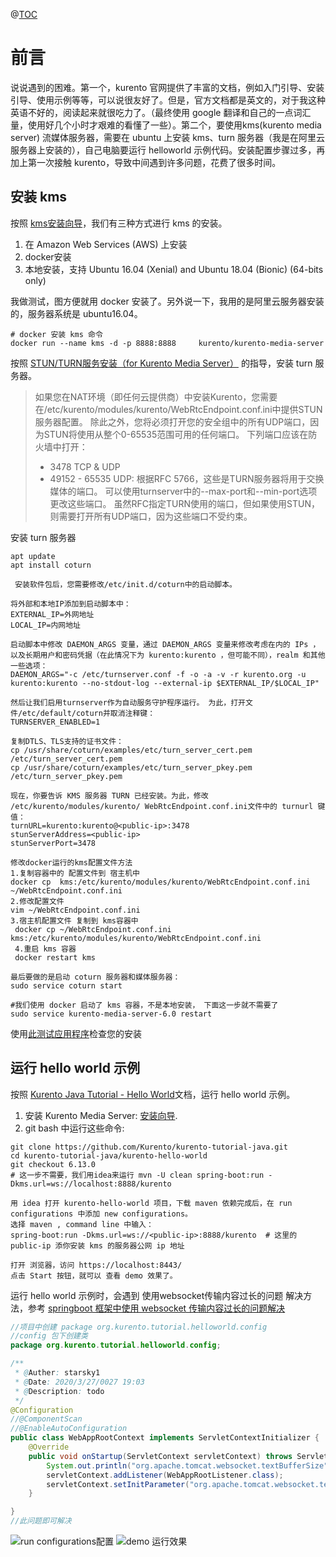 [pixiv: 030]: # 'https://cdn.jsdelivr.net/gh/starsky1/poi/2019/30.jpg'

@[TOC](踩坑记)

# 前言

说说遇到的困难。第一个，kurento 官网提供了丰富的文档，例如入门引导、安装引导、使用示例等等，可以说很友好了。但是，官方文档都是英文的，对于我这种英语不好的，阅读起来就很吃力了。（最终使用 google 翻译和自己的一点词汇量，使用好几个小时才艰难的看懂了一些）。第二个，要使用kms(kurento media server) 流媒体服务器，需要在 ubuntu 上安装 kms、turn 服务器（我是在阿里云服务器上安装的），自己电脑要运行 helloworld 示例代码。安装配置步骤过多，再加上第一次接触 kurento，导致中间遇到许多问题，花费了很多时间。

## 安装 kms 

按照 [kms安装向导](https://doc-kurento.readthedocs.io/en/6.13.0/user/installation.html)，我们有三种方式进行 kms 的安装。
1. 在 Amazon Web Services (AWS) 上安装 
2. docker安装
3. 本地安装，支持 Ubuntu 16.04 (Xenial) and Ubuntu 18.04 (Bionic) (64-bits only)

我做测试，图方便就用 docker 安装了。另外说一下，我用的是阿里云服务器安装的，服务器系统是 ubuntu16.04。
```
# docker 安装 kms 命令
docker run --name kms -d -p 8888:8888     kurento/kurento-media-server
```
按照 [STUN/TURN服务安装（for Kurento Media Server）](http://www.voidcn.com/article/p-kicyxdel-bow.html) 的指导，安装 turn 服务器。
> 如果您在NAT环境（即任何云提供商）中安装Kurento，您需要在/etc/kurento/modules/kurento/WebRtcEndpoint.conf.ini中提供STUN服务器配置。 除此之外，您将必须打开您的安全组中的所有UDP端口，因为STUN将使用从整个0-65535范围可用的任何端口。
>  下列端口应该在防火墙中打开：
>- 3478 TCP & UDP  
>- 49152 - 65535 UDP: 根据RFC 5766，这些是TURN服务器将用于交换媒体的端口。 可以使用turnserver中的--max-port和--min-port选项更改这些端口。
>虽然RFC指定TURN使用的端口，但如果使用STUN，则需要打开所有UDP端口，因为这些端口不受约束。

安装 turn 服务器
```
apt update
apt install coturn

 安装软件包后，您需要修改/etc/init.d/coturn中的启动脚本。
 
将外部和本地IP添加到启动脚本中：
EXTERNAL_IP=外网地址
LOCAL_IP=内网地址

启动脚本中修改 DAEMON_ARGS 变量，通过 DAEMON_ARGS 变量来修改考虑在内的 IPs ，以及长期用户和密码凭据（在此情况下为 kurento:kurento ，但可能不同），realm 和其他一些选项：
DAEMON_ARGS="-c /etc/turnserver.conf -f -o -a -v -r kurento.org -u kurento:kurento --no-stdout-log --external-ip $EXTERNAL_IP/$LOCAL_IP"

然后让我们启用turnserver作为自动服务守护程序运行。 为此，打开文件/etc/default/coturn并取消注释键：
TURNSERVER_ENABLED=1

复制DTLS、TLS支持的证书文件：
cp /usr/share/coturn/examples/etc/turn_server_cert.pem /etc/turn_server_cert.pem
cp /usr/share/coturn/examples/etc/turn_server_pkey.pem /etc/turn_server_pkey.pem

现在，你要告诉 KMS 服务器 TURN 已经安装。为此，修改 /etc/kurento/modules/kurento/ WebRtcEndpoint.conf.ini文件中的 turnurl 键值：
turnURL=kurento:kurento@<public-ip>:3478
stunServerAddress=<public-ip>
stunServerPort=3478

修改docker运行的kms配置文件方法
1.复制容器中的 配置文件到 宿主机中
docker cp  kms:/etc/kurento/modules/kurento/WebRtcEndpoint.conf.ini  ~/WebRtcEndpoint.conf.ini
2.修改配置文件
vim ~/WebRtcEndpoint.conf.ini
3.宿主机配置文件 复制到 kms容器中
 docker cp ~/WebRtcEndpoint.conf.ini kms:/etc/kurento/modules/kurento/WebRtcEndpoint.conf.ini
 4.重启 kms 容器
 docker restart kms

最后要做的是启动 coturn 服务器和媒体服务器：
sudo service coturn start 

#我们使用 docker 启动了 kms 容器，不是本地安装， 下面这一步就不需要了
sudo service kurento-media-server-6.0 restart
```
使用[此测试应用程序](http://www.voidcn.com/link?url=https://webrtc.github.io/samples/src/content/peerconnection/trickle-ice/)检查您的安装


## 运行 hello world 示例

按照 [Kurento Java Tutorial - Hello World](https://doc-kurento.readthedocs.io/en/6.13.0/tutorials/java/tutorial-helloworld.html)文档，运行 hello world 示例。
1. 安装 Kurento Media Server: [安装向导](https://doc-kurento.readthedocs.io/en/6.13.0/user/installation.html).
2. git bash 中运行这些命令:
```
git clone https://github.com/Kurento/kurento-tutorial-java.git
cd kurento-tutorial-java/kurento-hello-world
git checkout 6.13.0
# 这一步不需要，我们用idea来运行 mvn -U clean spring-boot:run -Dkms.url=ws://localhost:8888/kurento

用 idea 打开 kurento-hello-world 项目，下载 maven 依赖完成后，在 run configurations 中添加 new configurations。
选择 maven , command line 中输入：
spring-boot:run -Dkms.url=ws://<public-ip>:8888/kurento  # 这里的 public-ip 添你安装 kms 的服务器公网 ip 地址

打开 浏览器，访问 https://localhost:8443/
点击 Start 按钮，就可以 查看 demo 效果了。
```
运行 hello world 示例时，会遇到 使用websocket传输内容过长的问题
解决方法，参考 [springboot 框架中使用 websocket 传输内容过长的问题解决](https://blog.csdn.net/github_39083395/article/details/103271398)
```java
//项目中创建 package org.kurento.tutorial.helloworld.config
//config 包下创建类
package org.kurento.tutorial.helloworld.config;

/**
 * @Auther: starsky1
 * @Date: 2020/3/27/0027 19:03
 * @Description: todo
 */
@Configuration
//@ComponentScan
//@EnableAutoConfiguration
public class WebAppRootContext implements ServletContextInitializer {
    @Override
    public void onStartup(ServletContext servletContext) throws ServletException {
        System.out.println("org.apache.tomcat.websocket.textBufferSize");
        servletContext.addListener(WebAppRootListener.class);
        servletContext.setInitParameter("org.apache.tomcat.websocket.textBufferSize","1024000");
    }

}
//此问题即可解决
```
![run configurations配置](https://cdn.jsdelivr.net/gh/starsky1/poi/2019/30/3001.png)
![demo 运行效果](https://cdn.jsdelivr.net/gh/starsky1/poi/2019/30/3002.png)
